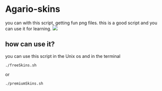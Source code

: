Agario-skins
============

you can with this script, getting fun png files.
this is a good script and you can use it for learning.
<img src = https://github.com/EmadDeve20/Agario-skins/blob/readme/img/skins.png>

how can use it?
-----------
you can use this script in the Unix os and in the terminal
```
./freeSkins.sh
```
or
```
./premiumSkins.sh
``` 
